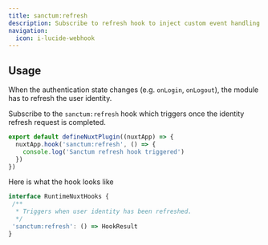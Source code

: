 ```yaml
---
title: sanctum:refresh
description: Subscribe to refresh hook to inject custom event handling
navigation:
  icon: i-lucide-webhook
---
```


## Usage

When the authentication state changes (e.g. `onLogin`, `onLogout`), the module has to refresh the user identity.

Subscribe to the `sanctum:refresh` hook which triggers once the identity refresh request is completed.

```typescript [app/plugins/sanctum-listener.ts]
export default defineNuxtPlugin((nuxtApp) => {
  nuxtApp.hook('sanctum:refresh', () => {
    console.log('Sanctum refresh hook triggered')
  })
})
```

Here is what the hook looks like

```typescript
interface RuntimeNuxtHooks {
 /**
  * Triggers when user identity has been refreshed.
  */
 'sanctum:refresh': () => HookResult
}
```


